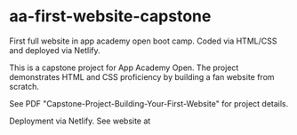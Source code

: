 # aa-first-website-capstone
First full website in app academy open boot camp. Coded via HTML/CSS and deployed via Netlify.

This is a capstone project for App Academy Open. The project demonstrates HTML and CSS proficiency by building a fan website from scratch.

See PDF "Capstone-Project-Building-Your-First-Website" for project details.

Deployment via Netlify. See website at
